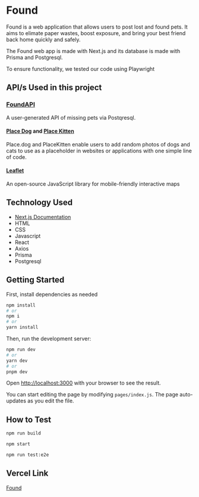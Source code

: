 # Found

Found is a web application that allows users to post lost and found pets. It aims to elimate paper wastes, boost exposure, and bring your best friend back home quickly and safely.

The Found web app is made with Next.js and its database is made with Prisma and Postgresql. 

To ensure functionality, we tested our code using Playwright

## API/s Used in this project

### [FoundAPI]()

A user-generated API of missing pets via Postqresql.

#### [Place Dog](https://place.dog/) and [Place Kitten](https://placekitten.com/)

Place.dog and PlaceKitten enable users to add random photos of dogs and cats to use as a placeholder in websites or applications with one simple line of code.

#### [Leaflet](https://leafletjs.com/)

An open-source JavaScript library for mobile-friendly interactive maps

## Technology Used

* [Next.js Documentation](https://nextjs.org/docs)
* HTML
* CSS
* Javascript
* React
* Axios
* Prisma
* Postgresql

## Getting Started

First, install dependencies as needed

```bash
npm install
# or
npm i
# or
yarn install
```

Then, run the development server:

```bash
npm run dev
# or
yarn dev
# or
pnpm dev
```

Open [http://localhost:3000](http://localhost:3000) with your browser to see the result.

You can start editing the page by modifying `pages/index.js`. The page auto-updates as you edit the file.

## How to Test

```bash
npm run build
```

```bash
npm start
```

```bash
npm run test:e2e
```

## Vercel Link

[Found](https://foundproject.vercel.app/)

